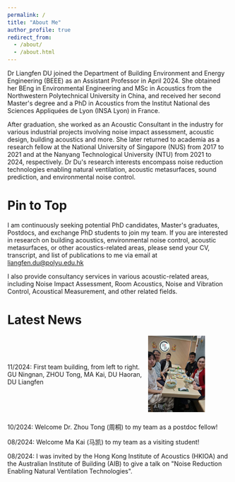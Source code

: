 ```yaml
---
permalink: /
title: "About Me"
author_profile: true
redirect_from: 
  - /about/
  - /about.html
---
```


Dr Liangfen DU joined the Department of Building Environment and Energy Engineering (BEEE) as an Assistant Professor in April 2024. She obtained her BEng in Environmental Engineering and MSc in Acoustics from the Northwestern Polytechnical University in China, and received her second Master's degree and a PhD in Acoustics from the Institut National des Sciences Appliquées de Lyon (INSA Lyon) in France. 

After graduation, she worked as an Acoustic Consultant in the industry for various industrial projects involving noise impact assessment, acoustic design, building acoustics and more. She later returned to academia as a research fellow at the National University of Singapore (NUS) from 2017 to 2021 and at the Nanyang Technological University (NTU) from 2021 to 2024, respectively. Dr Du's research interests encompass noise reduction technologies enabling natural ventilation, acoustic metasurfaces, sound prediction, and environmental noise control.

Pin to Top
======
I am continuously seeking potential PhD candidates, Master's graduates, Postdocs, and exchange PhD students to join my team. If you are interested in research on building acoustics, environmental noise control, acoustic metasurfaces, or other acoustics-related areas, please send your CV, transcript, and list of publications to me via email at liangfen.du@polyu.edu.hk

I also provide consultancy services in various acoustic-related areas, including Noise Impact Assessment, Room Acoustics, Noise and Vibration Control, Acoustical Measurement, and other related fields.

Latest News
======
<div style="display: flex; align-items: center; margin-bottom: 20px; gap: 10px;">
  <div style="flex: 1;">
    11/2024: First team building, from left to right. GU Ningnan, ZHOU Tong, MA Kai, DU Haoran, DU Liangfen
  </div>
  <div style="flex: 0.6; text-align: left;">
    <img src="/images/team-building-202411.jpg" alt="Team Building 2024" style="max-width: 70%; height: auto;">
  </div>
</div>

10/2024: Welcome Dr. Zhou Tong (周桐) to my team as a postdoc fellow!

08/2024: Welcome Ma Kai (马凯) to my team as a visiting student!

08/2024: I was invited by the Hong Kong Institute of Acoustics (HKIOA) and the Australian Institute of Building (AIB) to give a talk on "Noise Reduction Enabling Natural Ventilation Technologies".

